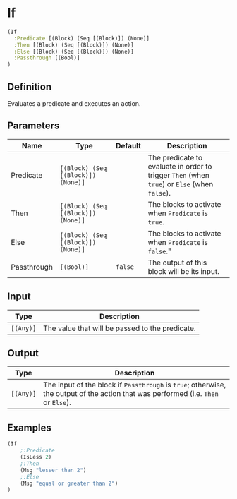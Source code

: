 # If

```clojure
(If
  :Predicate [(Block) (Seq [(Block)]) (None)]
  :Then [(Block) (Seq [(Block)]) (None)]
  :Else [(Block) (Seq [(Block)]) (None)]
  :Passthrough [(Bool)]
)
```

## Definition
Evaluates a predicate and executes an action.


## Parameters
| Name | Type | Default | Description |
|------|------|---------|-------------|
| Predicate | `[(Block) (Seq [(Block)]) (None)]` |  | The predicate to evaluate in order to trigger `Then` (when `true`) or `Else` (when `false`). |
| Then | `[(Block) (Seq [(Block)]) (None)]` |  | The blocks to activate when `Predicate` is `true`.|
| Else | `[(Block) (Seq [(Block)]) (None)]` |  | The blocks to activate when `Predicate` is `false`." |
| Passthrough | `[(Bool)]` | `false` | The output of this block will be its input. |


## Input
| Type | Description |
|------|-------------|
| `[(Any)]` | The value that will be passed to the predicate. |


## Output
| Type | Description |
|------|-------------|
| `[(Any)]` | The input of the block if `Passthrough` is `true`; otherwise, the output of the action that was performed (i.e. `Then` or `Else`). |


## Examples

```clojure
(If
    ;:Predicate
    (IsLess 2)
    ;:Then
    (Msg "lesser than 2")
    ;:Else
    (Msg "equal or greater than 2")
)
```
